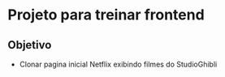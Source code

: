 # Projeto para treinar frontend

## Objetivo
- Clonar pagina inicial Netflix exibindo filmes do StudioGhibli